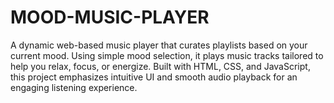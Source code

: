 # MOOD-MUSIC-PLAYER
A dynamic web-based music player that curates playlists based on your current mood. Using simple mood selection, it plays music tracks tailored to help you relax, focus, or energize. Built with HTML, CSS, and JavaScript, this project emphasizes intuitive UI and smooth audio playback for an engaging listening experience.
